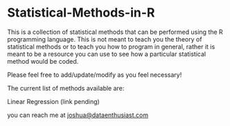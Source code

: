 # Statistical-Methods-in-R

This is a collection of statistical methods that can be performed using the R programming language. This is not meant to teach you the theory of statistical methods or to teach you how to program in general, rather it is meant to be a resource you can use to see how a particular statistical method would be coded.

Please feel free to add/update/modify as you feel necessary!

The current list of methods available are:

  Linear Regression (link pending)

you can reach me at joshua@dataenthusiast.com

